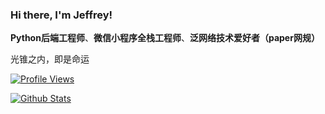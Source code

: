 ### Hi there, I'm Jeffrey!

**Python后端工程师**、**微信小程序全栈工程师**、**泛网络技术爱好者（paper网规）**

光锥之内，即是命运

[![Profile Views](https://komarev.com/ghpvc/?username=YYJeffrey)](https://github.com/YYJeffrey)

[![Github Stats](https://github-readme-stats.vercel.app/api?username=YYJeffrey&count_private=true&show_icons=true&theme=tokyonight)](https://github.com/YYJeffrey)
